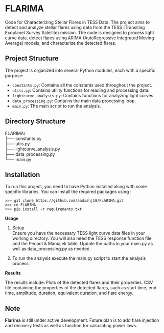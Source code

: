 # FLARIMA

Code for Characterizing Stellar Flares in TESS Data. The project aims to detect and analyze stellar flares using data from the TESS (Transiting Exoplanet Survey Satellite) mission. The code is designed to process light curve data, detect flares using ARIMA (AutoRegressive Integrated Moving Average) models, and characterize the detected flares.

## Project Structure

The project is organized into several Python modules, each with a specific purpose:
- `constants.py`: Contains all the constants used throughout the project.
- `utils.py`: Contains utility functions for reading and processing data.
- `lightcurve_analysis.py`: Contains functions for analyzing light curves.
- `data_processing.py`: Contains the main data processing loop.
- `main.py`: The main script to run the analysis.

## Directory Structure
FLARIMA/    
├── constants.py                  
├── utils.py                    
├── lightcurve_analysis.py                     
├── data_processing.py                    
└── main.py                   

## Installation

To run this project, you need to have Python installed along with some specific libraries. You can install the required packages using :
```
>>> git clone https://github.com/aadishj19/FLARIMA.git
>>> cd FLARIMA
>>> pip install -r requirements.txt
```
**Usage**

1. Setup  
Ensure you have the necessary TESS light curve data files in your working directory. You will also need the TESS response function file and the Pecaut & Mamajek table. Update the paths in your main.py as well as data_processing.py as needed.

2. To run the analysis execute the main.py script to start the analysis process.

**Results**

The results include:
Plots of the detected flares and their properties.
CSV file containing the properties of the detected flares, such as start time, end time, amplitude, duration, equivalent duration, and flare energy.


## Note

**Flarima** is still under active development. Future plan is to add flare injection and recovery tests as well as function for calculating power laws.
